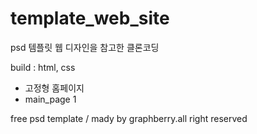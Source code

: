 # template_web_site

psd 템플릿 웹 디자인을 참고한 클론코딩

build : html, css

- 고정형 홈페이지
- main_page 1

free psd template / mady by graphberry.all right reserved
